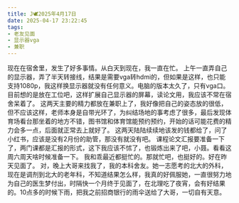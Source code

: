 ```yaml
---
title: J🕊️2025年4月17日
date: 2025-04-17 23:22:45
tags:
- 老友见面
- 显示器vga
- 兼职
---
```

现在在宿舍里，发生了好多事情。从白天到现在，我一直在忙。
上午一直弄自己的显示器，弄了半天转接线，结果是需要vga转hdmi的，但如果是这样，也只能支持1080p，我这样换显示器就没有任何意义。电脑的版本太久了，只有vga口。目前想的是放在工位吧，这样扩展自己显示器的屏幕，读论文用，我应该不常在宿舍呆着了。
这两天主要的精力都放在兼职上了，我好像把自己的姿态放的很低，但不应该这样，老师本身是自带光环了，为纠结场地的事考虑了很多，最后发现体育场看台那坐着的地方不错，图书馆和体育馆能预约预约，开始的话可能花费的精力会多一点，后面就正常去上就好了。
这两天陆陆续续地该发的钱都给了，问了小红书，应该是没有2月份的助管，那没有就没有吧。
课程论文汇报要准备一下了，两门课都是汇报的形式，这下我应该不怵了，也锻炼出来了吧，小聂。看看这周六周天啥时候准备一下。
我和乖最近都挺忙的。那就忙吧，也挺好的。好在昨天见面了。
对，晚上大哥来找我了，我的本科舍友。她一志愿考的北大的外科，现在是调剂到北大的老年科，不知道结果怎么样，我真的好佩服她，一直很努力地为自己的医生梦付出，时隔快一个月终于见面了，在北理吃了夜宵，会有好结果的。10点多的时候下雨，把我之前招商银行的雨伞送给了大哥，一切自有天意。